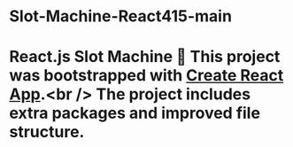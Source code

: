 # Slot-Machine-React415-main
# React.js Slot Machine 🚀  This project was bootstrapped with [Create React App](https://github.com/facebookincubator/create-react-app).&lt;br /> The project includes extra packages and improved file structure.
